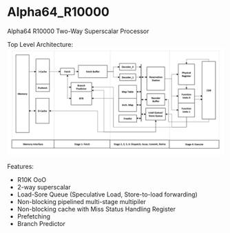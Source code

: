 # Alpha64_R10000
Alpha64 R10000 Two-Way Superscalar Processor

Top Level Architecture:
![Top_Level](top_level.png)

Features:
* R10K OoO
* 2-way superscalar
* Load-Sore Queue (Speculative Load, Store-to-load forwarding)
* Non-blocking pipelined multi-stage multipiler
* Non-blocking cache with Miss Status Handling Register
* Prefetching
* Branch Predictor
